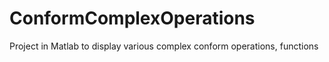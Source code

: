 # ConformComplexOperations
 Project in Matlab to display various complex conform operations, functions
